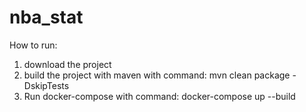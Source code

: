 # nba_stat

How to run:
1. download the project
2. build the project with maven with command:  mvn clean package -DskipTests
3. Run docker-compose with command:  docker-compose up --build
